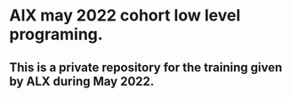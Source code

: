 # AlX may 2022 cohort low level programing.

## This is a private repository for the training given by ALX during May 2022.
